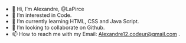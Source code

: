 - 👋 Hi, I’m Alexandre, @LaPirce
- 👀 I’m interested in Code.
- 🌱 I’m currently learning HTML, CSS and Java Script.
- 💞️ I’m looking to collaborate on Github.
- 📫 How to reach me with my Email: Alexandre12.codeur@gmail.com .

<!---
LaPirce/LaPirce is a ✨ special ✨ repository because its `README.md` (this file) appears on your GitHub profile.
You can click the Preview link to take a look at your changes.
--->
